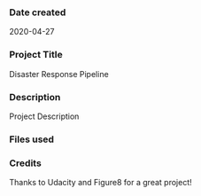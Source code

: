 ### Date created
2020-04-27

### Project Title
Disaster Response Pipeline

### Description
Project Description

### Files used


### Credits
Thanks to Udacity and Figure8 for a great project!
